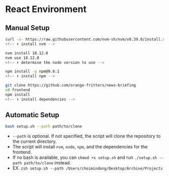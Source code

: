 # React Environment

## Manual Setup

```sh
curl -o- https://raw.githubusercontent.com/nvm-sh/nvm/v0.39.0/install.sh | bash
<!-- ⬆️ install nvm -->

nvm install 18.12.0
nvm use 18.12.0
<!-- ⬆️ determine the node version to use -->

npm install -g npm@9.8.1
<!-- ⬆️ install npm -->

git clone https://github.com/orange-fritters/news-briefing
cd frontend
npm install
<!-- ⬆️ install dependencies -->
```

## Automatic Setup

```sh
bash setup.sh --path path/to/clone
```

- `--path` is optional. If not specified, the script will clone the repository to the current directory.
- The script will install `nvm`, `node`, `npm`, and the dependencies for the frontend.
- If no bash is available, you can `chmod +x setup.sh` and run `./setup.sh --path path/to/clone` instead.
- EX. `zsh setup.sh --path /Users/choimindong/Desktop/Archive/Projects`
